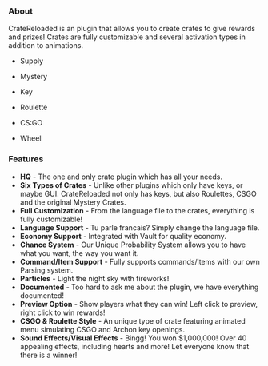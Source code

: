 ### About 

CrateReloaded is an plugin that allows you to create crates to give rewards and prizes!
Crates are fully customizable and several activation types in addition to animations.

- Supply
- Mystery
- Key

- Roulette
- CS:GO
- Wheel

### Features


- **HQ** - The one and only crate plugin which has all your needs.
- **Six Types of Crates** - Unlike other plugins which only have keys, or maybe GUI. CrateReloaded not only has keys, but also Roulettes, CSGO and the original Mystery Crates.
- **Full Customization** - From the language file to the crates, everything is fully customizable!
- **Language Support** - Tu parle francais? Simply change the language file.
- **Economy Support** - Integrated with Vault for quality economy.
- **Chance System** - Our Unique Probability System allows you to have what you want, the way you want it.
- **Command/Item Support** - Fully supports commands/items with our own Parsing system.
- **Particles** - Light the night sky with fireworks!
- **Documented** - Too hard to ask me about the plugin, we have everything documented!
- **Preview Option** - Show players what they can win! Left click to preview, right click to win rewards!
- **CSGO & Roulette Style** - An unique type of crate featuring animated menu simulating CSGO and Archon key openings. 
- **Sound Effects/Visual Effects** - Bingg! You won $1,000,000! Over 40 appealing effects, including hearts and more! Let everyone know that there is a winner!
